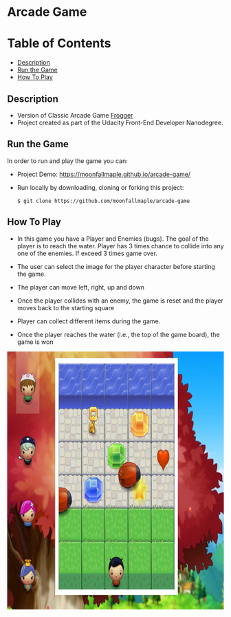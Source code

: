 Arcade Game
===============================

# Table of Contents

* [Description](#description)
* [Run the Game](#run-the-game)
* [How To Play](#how-to-play)

## Description

* Version of Classic Arcade Game [Frogger](https://en.wikipedia.org/wiki/Frogger)
* Project created as part of the Udacity Front-End Developer Nanodegree.

## Run the Game

In order to run and play the game you can:

* Project Demo: https://moonfallmaple.github.io/arcade-game/
* Run locally by downloading, cloning or forking this project:

    ```
    $ git clone https://github.com/moonfallmaple/arcade-game
    ```

## How To Play

- In this game you have a Player and Enemies (bugs). The goal of the player is to reach the water. Player has 3 times chance to collide into any one of the enemies. If exceed 3 times game over. 

- The user can select the image for the player character before starting the game. 
- The player can move left, right, up and down
- Once the player collides with an enemy, the game is reset and the player moves back to the starting square
- Player can collect different items during the game.
- Once the player reaches the water (i.e., the top of the game board), the game is won

<div  align="center">
<img src="./demo.jpg" width = "800" height = "600" alt="图片名称" align=center />
</div>

